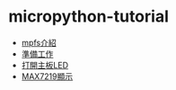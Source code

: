 # micropython-tutorial

* [mpfs介紹](mpfs.md)
* [準備工作](/0-prepare/README.md)
* [打開主板LED](/1-blink/readme.md)
* [MAX7219顯示](/2.1-display-max7219/README.md) 